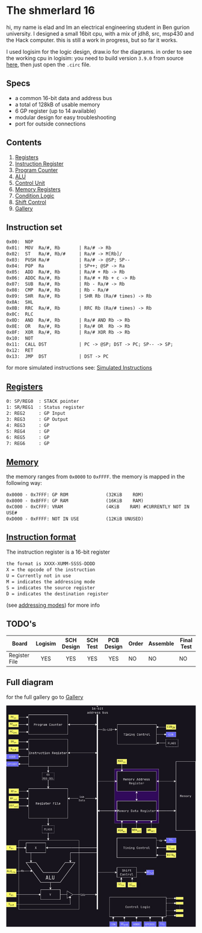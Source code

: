 # The shmerlard 16

hi, my name is elad and Im an electrical engineering student in Ben gurion university.
I designed a small 16bit cpu, with a mix of jdh8, src, msp430 and the Hack computer.
this is still a work in progress, but so far it works.

I used logisim for the logic design, draw.io for the diagrams.
in order to see the working cpu in logisim: you need to build version `3.9.0` from source [here](https://github.com/logisim-evolution/logisim-evolution/blob/main/docs/developers.md), then just open the `.circ` file.

## Specs

- a common 16-bit data and address bus
- a total of 128kB of usable memory
- 6 GP register (up to 14 available)
- modular design for easy troubleshooting
- port for outside connections

## Contents

1) [Registers](/Wiki/Modules/Register-File.md)
2) [Instruction Register](/Wiki/Modules/Instruction-Register.md)
3) [Program Counter](/Wiki/Modules/Program-Counter.md)
4) [ALU](/Wiki/Modules/ALU.md)
5) [Control Unit](/Wiki/Modules/Control-Unit.md)
6) [Memory Registers](/Wiki/Modules/Memory-Registers.md)
7) [Condition Logic](/Wiki/Modules/Condition-Logic.md)
8) [Shift Control](/Wiki/Modules/Shift-Control.md)
9) [Gallery](/Wiki/Gallery.md)

## Instruction set

```text
0x00:  NOP
0x01:  MOV  Ra/#, Rb       | Ra/# -> Rb
0x02:  ST   Ra/#, Rb/#     | Ra/# -> M[Rb]/
0x03:  PUSH Ra/#           | Ra/# -> @SP; SP--
0x04:  POP  Ra             | SP++; @SP -> Ra
0x05:  ADD  Ra/#, Rb       | Ra/# + Rb -> Rb
0x06:  ADDC Ra/#, Rb       | Ra/# + Rb + c -> Rb
0x07:  SUB  Ra/#, Rb       | Rb - Ra/# -> Rb
0x08:  CMP  Ra/#, Rb       | Rb - Ra/#
0x09:  SHR  Ra/#, Rb       | SHR Rb (Ra/# times) -> Rb
0x0A:  SHL
0x0B:  RRC  Ra/#, Rb       | RRC Rb (Ra/# times) -> Rb
0x0C:  RLC
0x0D:  AND  Ra/#, Rb       | Ra/# AND Rb -> Rb
0x0E:  OR   Ra/#, Rb       | Ra/# OR  Rb -> Rb
0x0F:  XOR  Ra/#, Rb       | Ra/# XOR Rb -> Rb
0x10:  NOT
0x11:  CALL DST            | PC -> @SP; DST -> PC; SP-- -> SP;
0x12:  RET
0x13:  JMP  DST            | DST -> PC
```

for more simulated instructions see: [Simulated Instructions](/Wiki/Simulated-Instructions.md)

## [Registers](/Wiki/Modules/Register-File.md)

```text
0: SP/REG0  : STACK pointer    
1: SR/REG1  : Status register
2: REG2     : GP Input
3: REG3     : GP Output
4: REG3     : GP
5: REG4     : GP
6: REG5     : GP
7: REG6     : GP
```

## [Memory](/Wiki/Modules/Memory-Registers.md)

the memory ranges from `0x0000` to `0xFFFF`.
the memory is mapped in the following way:

```text
0x0000 - 0x7FFF: GP ROM              (32KiB    ROM)
0x8000 - 0xBFFF: GP RAM              (16KiB    RAM) 
0xC000 - 0xCFFF: VRAM                (4KiB    RAM) #CURRENTLY NOT IN USE#
0xD000 - 0xFFFF: NOT IN USE          (12KiB UNUSED)
```

## [Instruction format](./Wiki/Modules/Instruction-Register.md)

The instruction register is a 16-bit register

```text
the format is XXXX-XUMM-SSSS-DDDD
X = the opcode of the instruction
U = Currently not in use
M = indicates the addressing mode
S = indicates the source register
D = indicates the destination register
```

(see [addressing modes](/Wiki/Modules/Instruction-Register.md#addressing-modes)) for more info

## TODO's

| Board         | Logisim   | SCH Design| SCH Test  | PCB Design| Order | Assemble  | Final Test    |
| -----         | :-----:   | :--------:| :------:  | :-------: | ----- | --------  | ---------     |
| Register File | YES       | YES       | YES       | YES       | NO    | NO        | NO            |

## Full diagram

for the full gallery go to [Gallery](Wiki/Gallery.md)

![text](Wiki/Diagrams/Main-Diagram.jpg)
